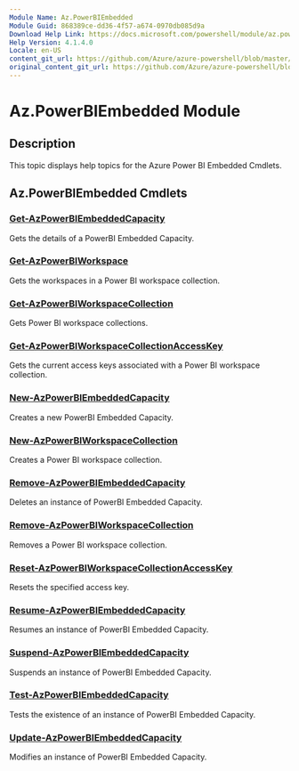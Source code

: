 ```yaml
---
Module Name: Az.PowerBIEmbedded
Module Guid: 868389ce-dd36-4f57-a674-0970db085d9a
Download Help Link: https://docs.microsoft.com/powershell/module/az.powerbiembedded
Help Version: 4.1.4.0
Locale: en-US
content_git_url: https://github.com/Azure/azure-powershell/blob/master/src/PowerBIEmbedded/PowerBIEmbedded/help/Az.PowerBIEmbedded.md
original_content_git_url: https://github.com/Azure/azure-powershell/blob/master/src/PowerBIEmbedded/PowerBIEmbedded/help/Az.PowerBIEmbedded.md
---
```


# Az.PowerBIEmbedded Module
## Description
This topic displays help topics for the Azure Power BI Embedded Cmdlets.

## Az.PowerBIEmbedded Cmdlets
### [Get-AzPowerBIEmbeddedCapacity](Get-AzPowerBIEmbeddedCapacity.md)
Gets the details of a PowerBI Embedded Capacity.

### [Get-AzPowerBIWorkspace](Get-AzPowerBIWorkspace.md)
Gets the workspaces in a Power BI workspace collection.

### [Get-AzPowerBIWorkspaceCollection](Get-AzPowerBIWorkspaceCollection.md)
Gets Power BI workspace collections.

### [Get-AzPowerBIWorkspaceCollectionAccessKey](Get-AzPowerBIWorkspaceCollectionAccessKey.md)
Gets the current access keys associated with a Power BI workspace collection.

### [New-AzPowerBIEmbeddedCapacity](New-AzPowerBIEmbeddedCapacity.md)
Creates a new PowerBI Embedded Capacity.

### [New-AzPowerBIWorkspaceCollection](New-AzPowerBIWorkspaceCollection.md)
Creates a Power BI workspace collection.

### [Remove-AzPowerBIEmbeddedCapacity](Remove-AzPowerBIEmbeddedCapacity.md)
Deletes an instance of PowerBI Embedded Capacity.

### [Remove-AzPowerBIWorkspaceCollection](Remove-AzPowerBIWorkspaceCollection.md)
Removes a Power BI workspace collection.

### [Reset-AzPowerBIWorkspaceCollectionAccessKey](Reset-AzPowerBIWorkspaceCollectionAccessKey.md)
Resets the specified access key.

### [Resume-AzPowerBIEmbeddedCapacity](Resume-AzPowerBIEmbeddedCapacity.md)
Resumes an instance of PowerBI Embedded Capacity.

### [Suspend-AzPowerBIEmbeddedCapacity](Suspend-AzPowerBIEmbeddedCapacity.md)
Suspends an instance of PowerBI Embedded Capacity.

### [Test-AzPowerBIEmbeddedCapacity](Test-AzPowerBIEmbeddedCapacity.md)
Tests the existence of an instance of PowerBI Embedded Capacity.

### [Update-AzPowerBIEmbeddedCapacity](Update-AzPowerBIEmbeddedCapacity.md)
Modifies  an instance of PowerBI Embedded Capacity.

